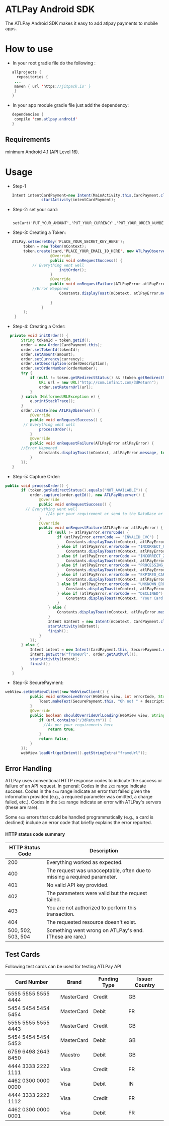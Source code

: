 # ATLPay Android SDK

The ATLPay Android SDK makes it easy to add atlpay payments to mobile apps.

# How to use
* In your root gradle file do the following :
```java
   allprojects {
     repositories {
	...
	maven { url 'https://jitpack.io' }
	}
   }
```
* In your app module gradle file just add the dependency:
```java
   dependencies {
    compile 'com.atlpay.android'
   }
```
## Requirements
 minimum Android 4.1 (API Level 16).
# Usage
* Step-1
```java
   Intent intentCardPayment=new Intent(MainActivity.this,CardPayment.class);
                startActivity(intentCardPayment);
```
* Step-2: set your card:

        setCart('PUT_YOUR_AMOUNT','PUT_YOUR_CURRENCY','PUT_YOUR_ORDER_NUMBER','PUT_YOUR_ORDER_DESCRIPTION');
	
	
* Step-3:  Creating a Token:
```java
   ATLPay.setSecretKey('PLACE_YOUR_SECRET_KEY_HERE');
        token = new Token(mContext);
        token.create(card,'PLACE_YOUR_EMAIL_ID_HERE', new ATLPayObserver() {
                    @Override
                    public void onRequestSuccess() {
		    // Everything went well     
                        initOrder();
                    }
                    @Override
                    public void onRequestFailure(ATLPayError atlPayError) {
			//Error Happened
                        Constants.displayToast(mContext, atlPayError.message, true);
                      
                    }
                }
        );	
    }
```
* Step-4:  Creating a Order:
 ```java
   private void initOrder() {
        String tokenId = token.getId();
        order = new Order(CardPayment.this);
        order.setTokenId(tokenId);
        order.setAmount(amount);
        order.setCurrency(currency);
        order.setDescription(orderDescription);
        order.setOrderNumber(orderNumber);
        try {
            if (null != token.getRedirectStatus() && !token.getRedirectStatus().equals("NOT_AVAILABLE")) {
                URL url = new URL("http://com.infinit.com/3dReturn");
                order.setReturnUrl(url);
            }
        } catch (MalformedURLException e) {
            e.printStackTrace();
        }
        order.create(new ATLPayObserver() {
            @Override
            public void onRequestSuccess() {
	     // Everything went well  
                processOrder();
            }
            @Override
            public void onRequestFailure(ATLPayError atlPayError) {
	    //Error Happened
                Constants.displayToast(mContext, atlPayError.message, true);
            }
        });
    }
```

 * Step-5: Capture Order:
 ```java
 public void processOrder() {
        if (token.getRedirectStatus().equals("NOT_AVAILABLE")) {
            order.capture(order.getId(), new ATLPayObserver() {
                @Override
                public void onRequestSuccess() {
		  // Everything went well  
                   //As per your requirement or send to the DataBase or Success page.
                }
                @Override
                public void onRequestFailure(ATLPayError atlPayError) {
                    if (null != atlPayError.errorCode) {
                        if (atlPayError.errorCode == "INVALID_CVC") {
                            Constants.displayToast(mContext, atlPayError.message, true);
                        } else if (atlPayError.errorCode == "INCORRECT_CVC") {
                            Constants.displayToast(mContext, atlPayError.message, true);
                        } else if (atlPayError.errorCode == "INCORRECT_ZIPCODE") {
                            Constants.displayToast(mContext, atlPayError.message, true);
                        } else if (atlPayError.errorCode == "PROCESSING_ERROR") {
                            Constants.displayToast(mContext, atlPayError.message, true);
                        } else if (atlPayError.errorCode == "EXPIRED_CARD") {
                            Constants.displayToast(mContext, atlPayError.message, true);
                        } else if (atlPayError.errorCode == "UNKNOWN_ERROR") {
                            Constants.displayToast(mContext, atlPayError.message, true);
                        } else if (atlPayError.errorCode == "DECLINED") {
                            Constants.displayToast(mContext, "Your Card has been declined. Bank Returned : " + atlPayError.declineCode, true);
                        }
                    } else {
                        Constants.displayToast(mContext, atlPayError.message, true);
                    }
                    Intent mIntent = new Intent(mContext, CardPayment.class);
                    startActivity(mIntent);
                    finish();
                }
            });
        } else {
            Intent intent = new Intent(CardPayment.this, SecurePayment.class);
            intent.putExtra("frameUrl", order.getAuthUrl());
            startActivity(intent);
            finish();
        }
    }
```

* Step-5: SecurePayment:
 ```java
 webView.setWebViewClient(new WebViewClient() {
            public void onReceivedError(WebView view, int errorCode, String description, String failingUrl) {
                Toast.makeText(SecurePayment.this, "Oh no! " + description, Toast.LENGTH_SHORT).show();
            }
            @Override
            public boolean shouldOverrideUrlLoading(WebView view, String url) {
                if (url.contains("/3dReturn")) {
                  //As per your requirements here
                    return true;
                }
                return false;
            }
        });
        webView.loadUrl(getIntent().getStringExtra("frameUrl"));
```


## Error Handling

ATLPay uses conventional HTTP response codes to indicate the success or failure of an API request. In general: Codes in the `2xx` range indicate success. Codes in the `4xx` range indicate an error that failed given the information provided (e.g., a required parameter was omitted, a charge failed, etc.). Codes in the `5xx` range indicate an error with ATLPay's servers (these are rare).

Some `4xx` errors that could be handled programmatically (e.g., a card is declined) include an error code that briefly explains the error reported.

#### HTTP status code summary
HTTP Status Code | Description
--- | ---
200 | Everything worked as expected.
400 | The request was unacceptable, often due to missing a required parameter.
401 | No valid API key provided.
402 | The parameters were valid but the request failed.
403 | You are not authorized to perform this transaction.
404 | The requested resource doesn't exist.
500, 502, 503, 504 | Something went wrong on ATLPay's end. (These are rare.)

## Test Cards

Following test cards can be used for testing ATLPay API

Card Number | Brand | Funding Type | Issuer Country
--- | --- | --- | ---
5555 5555 5555 4444 | MasterCard | Credit | GB
5454 5454 5454 5454 | MasterCard | Debit | FR
5555 5555 5555 4443 | MasterCard | Credit | GB
5454 5454 5454 5453 | MasterCard | Debit | GB
6759 6498 2643 8450 | Maestro | Debit | GB
4444 3333 2222 1111 | Visa | Credit | FR
4462 0300 0000 0000 | Visa | Debit | IN
4444 3333 2222 1112 | Visa | Credit | FR
4462 0300 0000 0001 | Visa | Debit | FR
